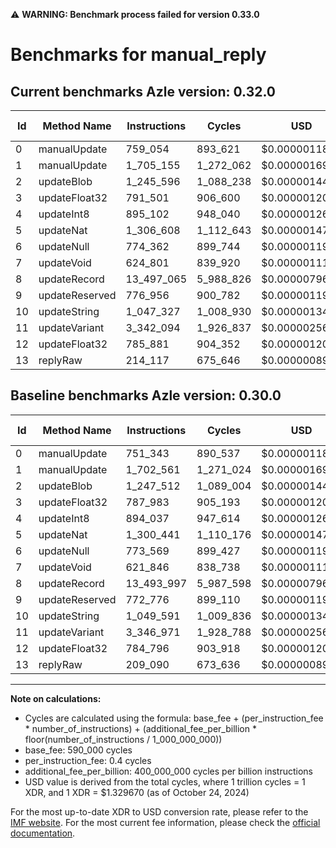 ⚠️ **WARNING: Benchmark process failed for version 0.33.0**

# Benchmarks for manual_reply

## Current benchmarks Azle version: 0.32.0

| Id  | Method Name    | Instructions | Cycles    | USD           | USD/Million Calls | Change                            |
| --- | -------------- | ------------ | --------- | ------------- | ----------------- | --------------------------------- |
| 0   | manualUpdate   | 759_054      | 893_621   | $0.0000011882 | $1.18             | <font color="red">+7_711</font>   |
| 1   | manualUpdate   | 1_705_155    | 1_272_062 | $0.0000016914 | $1.69             | <font color="red">+2_594</font>   |
| 2   | updateBlob     | 1_245_596    | 1_088_238 | $0.0000014470 | $1.44             | <font color="green">-1_916</font> |
| 3   | updateFloat32  | 791_501      | 906_600   | $0.0000012055 | $1.20             | <font color="red">+3_518</font>   |
| 4   | updateInt8     | 895_102      | 948_040   | $0.0000012606 | $1.26             | <font color="red">+1_065</font>   |
| 5   | updateNat      | 1_306_608    | 1_112_643 | $0.0000014794 | $1.47             | <font color="red">+6_167</font>   |
| 6   | updateNull     | 774_362      | 899_744   | $0.0000011964 | $1.19             | <font color="red">+793</font>     |
| 7   | updateVoid     | 624_801      | 839_920   | $0.0000011168 | $1.11             | <font color="red">+2_955</font>   |
| 8   | updateRecord   | 13_497_065   | 5_988_826 | $0.0000079632 | $7.96             | <font color="red">+3_068</font>   |
| 9   | updateReserved | 776_956      | 900_782   | $0.0000011977 | $1.19             | <font color="red">+4_180</font>   |
| 10  | updateString   | 1_047_327    | 1_008_930 | $0.0000013415 | $1.34             | <font color="green">-2_264</font> |
| 11  | updateVariant  | 3_342_094    | 1_926_837 | $0.0000025621 | $2.56             | <font color="green">-4_877</font> |
| 12  | updateFloat32  | 785_881      | 904_352   | $0.0000012025 | $1.20             | <font color="red">+1_085</font>   |
| 13  | replyRaw       | 214_117      | 675_646   | $0.0000008984 | $0.89             | <font color="red">+5_027</font>   |

## Baseline benchmarks Azle version: 0.30.0

| Id  | Method Name    | Instructions | Cycles    | USD           | USD/Million Calls |
| --- | -------------- | ------------ | --------- | ------------- | ----------------- |
| 0   | manualUpdate   | 751_343      | 890_537   | $0.0000011841 | $1.18             |
| 1   | manualUpdate   | 1_702_561    | 1_271_024 | $0.0000016900 | $1.69             |
| 2   | updateBlob     | 1_247_512    | 1_089_004 | $0.0000014480 | $1.44             |
| 3   | updateFloat32  | 787_983      | 905_193   | $0.0000012036 | $1.20             |
| 4   | updateInt8     | 894_037      | 947_614   | $0.0000012600 | $1.26             |
| 5   | updateNat      | 1_300_441    | 1_110_176 | $0.0000014762 | $1.47             |
| 6   | updateNull     | 773_569      | 899_427   | $0.0000011959 | $1.19             |
| 7   | updateVoid     | 621_846      | 838_738   | $0.0000011152 | $1.11             |
| 8   | updateRecord   | 13_493_997   | 5_987_598 | $0.0000079615 | $7.96             |
| 9   | updateReserved | 772_776      | 899_110   | $0.0000011955 | $1.19             |
| 10  | updateString   | 1_049_591    | 1_009_836 | $0.0000013427 | $1.34             |
| 11  | updateVariant  | 3_346_971    | 1_928_788 | $0.0000025647 | $2.56             |
| 12  | updateFloat32  | 784_796      | 903_918   | $0.0000012019 | $1.20             |
| 13  | replyRaw       | 209_090      | 673_636   | $0.0000008957 | $0.89             |

---

**Note on calculations:**

- Cycles are calculated using the formula: base_fee + (per_instruction_fee \* number_of_instructions) + (additional_fee_per_billion \* floor(number_of_instructions / 1_000_000_000))
- base_fee: 590_000 cycles
- per_instruction_fee: 0.4 cycles
- additional_fee_per_billion: 400_000_000 cycles per billion instructions
- USD value is derived from the total cycles, where 1 trillion cycles = 1 XDR, and 1 XDR = $1.329670 (as of October 24, 2024)

For the most up-to-date XDR to USD conversion rate, please refer to the [IMF website](https://www.imf.org/external/np/fin/data/rms_sdrv.aspx).
For the most current fee information, please check the [official documentation](https://internetcomputer.org/docs/current/developer-docs/gas-cost#execution).
